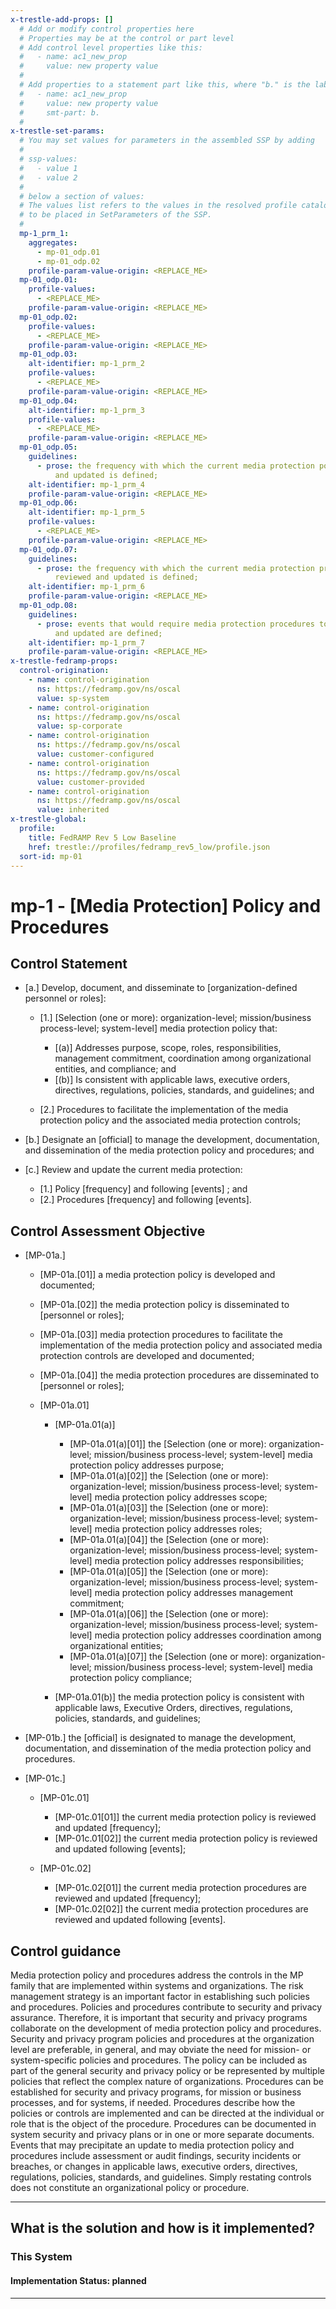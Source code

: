 ```yaml
---
x-trestle-add-props: []
  # Add or modify control properties here
  # Properties may be at the control or part level
  # Add control level properties like this:
  #   - name: ac1_new_prop
  #     value: new property value
  #
  # Add properties to a statement part like this, where "b." is the label of the target statement part
  #   - name: ac1_new_prop
  #     value: new property value
  #     smt-part: b.
  #
x-trestle-set-params:
  # You may set values for parameters in the assembled SSP by adding
  #
  # ssp-values:
  #   - value 1
  #   - value 2
  #
  # below a section of values:
  # The values list refers to the values in the resolved profile catalog, and the ssp-values represent new values
  # to be placed in SetParameters of the SSP.
  #
  mp-1_prm_1:
    aggregates:
      - mp-01_odp.01
      - mp-01_odp.02
    profile-param-value-origin: <REPLACE_ME>
  mp-01_odp.01:
    profile-values:
      - <REPLACE_ME>
    profile-param-value-origin: <REPLACE_ME>
  mp-01_odp.02:
    profile-values:
      - <REPLACE_ME>
    profile-param-value-origin: <REPLACE_ME>
  mp-01_odp.03:
    alt-identifier: mp-1_prm_2
    profile-values:
      - <REPLACE_ME>
    profile-param-value-origin: <REPLACE_ME>
  mp-01_odp.04:
    alt-identifier: mp-1_prm_3
    profile-values:
      - <REPLACE_ME>
    profile-param-value-origin: <REPLACE_ME>
  mp-01_odp.05:
    guidelines:
      - prose: the frequency with which the current media protection policy is reviewed
          and updated is defined;
    alt-identifier: mp-1_prm_4
    profile-param-value-origin: <REPLACE_ME>
  mp-01_odp.06:
    alt-identifier: mp-1_prm_5
    profile-values:
      - <REPLACE_ME>
    profile-param-value-origin: <REPLACE_ME>
  mp-01_odp.07:
    guidelines:
      - prose: the frequency with which the current media protection procedures are
          reviewed and updated is defined;
    alt-identifier: mp-1_prm_6
    profile-param-value-origin: <REPLACE_ME>
  mp-01_odp.08:
    guidelines:
      - prose: events that would require media protection procedures to be reviewed
          and updated are defined;
    alt-identifier: mp-1_prm_7
    profile-param-value-origin: <REPLACE_ME>
x-trestle-fedramp-props:
  control-origination:
    - name: control-origination
      ns: https://fedramp.gov/ns/oscal
      value: sp-system
    - name: control-origination
      ns: https://fedramp.gov/ns/oscal
      value: sp-corporate
    - name: control-origination
      ns: https://fedramp.gov/ns/oscal
      value: customer-configured
    - name: control-origination
      ns: https://fedramp.gov/ns/oscal
      value: customer-provided
    - name: control-origination
      ns: https://fedramp.gov/ns/oscal
      value: inherited
x-trestle-global:
  profile:
    title: FedRAMP Rev 5 Low Baseline
    href: trestle://profiles/fedramp_rev5_low/profile.json
  sort-id: mp-01
---
```


# mp-1 - \[Media Protection\] Policy and Procedures

## Control Statement

- \[a.\] Develop, document, and disseminate to [organization-defined personnel or roles]:

  - \[1.\] [Selection (one or more): organization-level; mission/business process-level; system-level] media protection policy that:

    - \[(a)\] Addresses purpose, scope, roles, responsibilities, management commitment, coordination among organizational entities, and compliance; and
    - \[(b)\] Is consistent with applicable laws, executive orders, directives, regulations, policies, standards, and guidelines; and

  - \[2.\] Procedures to facilitate the implementation of the media protection policy and the associated media protection controls;

- \[b.\] Designate an [official] to manage the development, documentation, and dissemination of the media protection policy and procedures; and

- \[c.\] Review and update the current media protection:

  - \[1.\] Policy [frequency] and following [events] ; and
  - \[2.\] Procedures [frequency] and following [events].

## Control Assessment Objective

- \[MP-01a.\]

  - \[MP-01a.[01]\] a media protection policy is developed and documented;
  - \[MP-01a.[02]\] the media protection policy is disseminated to [personnel or roles];
  - \[MP-01a.[03]\] media protection procedures to facilitate the implementation of the media protection policy and associated media protection controls are developed and documented;
  - \[MP-01a.[04]\] the media protection procedures are disseminated to [personnel or roles];
  - \[MP-01a.01\]

    - \[MP-01a.01(a)\]

      - \[MP-01a.01(a)[01]\] the [Selection (one or more): organization-level; mission/business process-level; system-level] media protection policy addresses purpose;
      - \[MP-01a.01(a)[02]\] the [Selection (one or more): organization-level; mission/business process-level; system-level] media protection policy addresses scope;
      - \[MP-01a.01(a)[03]\] the [Selection (one or more): organization-level; mission/business process-level; system-level] media protection policy addresses roles;
      - \[MP-01a.01(a)[04]\] the [Selection (one or more): organization-level; mission/business process-level; system-level] media protection policy addresses responsibilities;
      - \[MP-01a.01(a)[05]\] the [Selection (one or more): organization-level; mission/business process-level; system-level] media protection policy addresses management commitment;
      - \[MP-01a.01(a)[06]\] the [Selection (one or more): organization-level; mission/business process-level; system-level] media protection policy addresses coordination among organizational entities;
      - \[MP-01a.01(a)[07]\] the [Selection (one or more): organization-level; mission/business process-level; system-level] media protection policy compliance;

    - \[MP-01a.01(b)\] the media protection policy is consistent with applicable laws, Executive Orders, directives, regulations, policies, standards, and guidelines;

- \[MP-01b.\] the [official] is designated to manage the development, documentation, and dissemination of the media protection policy and procedures.

- \[MP-01c.\]

  - \[MP-01c.01\]

    - \[MP-01c.01[01]\] the current media protection policy is reviewed and updated [frequency];
    - \[MP-01c.01[02]\] the current media protection policy is reviewed and updated following [events];

  - \[MP-01c.02\]

    - \[MP-01c.02[01]\] the current media protection procedures are reviewed and updated [frequency];
    - \[MP-01c.02[02]\] the current media protection procedures are reviewed and updated following [events].

## Control guidance

Media protection policy and procedures address the controls in the MP family that are implemented within systems and organizations. The risk management strategy is an important factor in establishing such policies and procedures. Policies and procedures contribute to security and privacy assurance. Therefore, it is important that security and privacy programs collaborate on the development of media protection policy and procedures. Security and privacy program policies and procedures at the organization level are preferable, in general, and may obviate the need for mission- or system-specific policies and procedures. The policy can be included as part of the general security and privacy policy or be represented by multiple policies that reflect the complex nature of organizations. Procedures can be established for security and privacy programs, for mission or business processes, and for systems, if needed. Procedures describe how the policies or controls are implemented and can be directed at the individual or role that is the object of the procedure. Procedures can be documented in system security and privacy plans or in one or more separate documents. Events that may precipitate an update to media protection policy and procedures include assessment or audit findings, security incidents or breaches, or changes in applicable laws, executive orders, directives, regulations, policies, standards, and guidelines. Simply restating controls does not constitute an organizational policy or procedure.

______________________________________________________________________

## What is the solution and how is it implemented?

<!-- For implementation status enter one of: implemented, partial, planned, alternative, not-applicable -->

<!-- Note that the list of rules under ### Rules: is read-only and changes will not be captured after assembly to JSON -->

### This System

<!-- Add implementation prose for the main This System component for control: mp-1 -->

#### Implementation Status: planned

______________________________________________________________________
